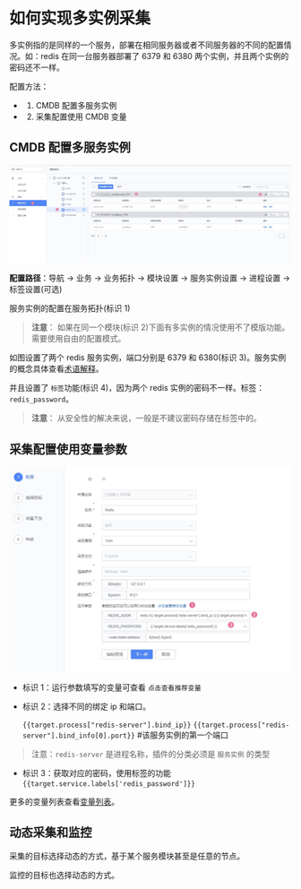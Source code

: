 # 如何实现多实例采集

多实例指的是同样的一个服务，部署在相同服务器或者不同服务器的不同的配置情况。如：redis 在同一台服务器部署了 6379 和 6380 两个实例，并且两个实例的密码还不一样。

配置方法：

* 1) CMDB 配置多服务实例
* 2) 采集配置使用 CMDB 变量

## CMDB 配置多服务实例

![-w2021](media/15782889239728.jpg)

**配置路径**：导航  →  业务  →  业务拓扑  →  模块设置  →  服务实例设置  →  进程设置  →  标签设置(可选)

服务实例的配置在服务拓扑(标识 1)

> **注意**： 如果在同一个模块(标识 2)下面有多实例的情况使用不了模版功能。需要使用自由的配置模式。

如图设置了两个 redis 服务实例，端口分别是 6379 和 6380(标识 3)。服务实例的概念具体查看[术语解释](../concepts/glossary.md)。

并且设置了 `标签`功能(标识 4)，因为两个 redis 实例的密码不一样。标签： `redis_password`。

> **注意**： 从安全性的解决来说，一般是不建议密码存储在标签中的。

## 采集配置使用变量参数

![-w2021](media/15782891786421.jpg)

* 标识 1：运行参数填写的变量可查看 `点击查看推荐变量`
* 标识 2：选择不同的绑定 ip 和端口。

  `{{target.process["redis-server"].bind_ip}}`
  `{{target.process["redis-server"].bind_info[0].port}}`  #该服务实例的第一个端口

> 注意：`redis-server` 是进程名称，插件的分类必须是 `服务实例` 的类型

* 标识 3：获取对应的密码，使用标签的功能
  `{{target.service.labels['redis_password']}}`

更多的变量列表查看[变量列表](../integrations-metrics/variables.md)。

## 动态采集和监控

采集的目标选择动态的方式，基于某个服务模块甚至是任意的节点。

监控的目标也选择动态的方式。
